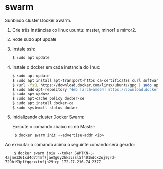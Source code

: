 # swarm

Sunbindo cluster Docker Swarm.

1. Crie três instâncias do linux ubuntu: master, mirror1 e mirror2.
2. Rode sudo apt update
3. Instale ssh: 
     ```bash
     $ sudo apt update
     ```
4. Instale o docker em cada instancia do linux: 
    ```bash
    $ sudo apt update
    $ sudo apt install apt-transport-https ca-certificates curl software-properties-common
    $ curl -fsSL https://download.docker.com/linux/ubuntu/gpg | sudo apt-key add -
    $ sudo add-apt-repository "deb [arch=amd64] https://download.docker.com/linux/ubuntu bionic stable"
    $ sudo apt update
    $ sudo apt-cache policy docker-ce
    $ sudo apt install docker-ce
    $ sudo systemctl status docker
    ```
5. Inicializando cluster Docker Swarm:

     Execute o comando abaixo no nó Master:
	 
        $ docker swarm init --advertise-addr <ip>  
     
Ao executar o comando acima o seguinte comando será gerado:
        
      
        $ docker swarm join --token SWMTKN-1-4ajme3361xd4d7d4mf7jae8g6y2hk37zsl5f401bdcx2oj9prd-729bi93pffqqcxxtnfjn29tcp 172.17.216.74:2377
        
